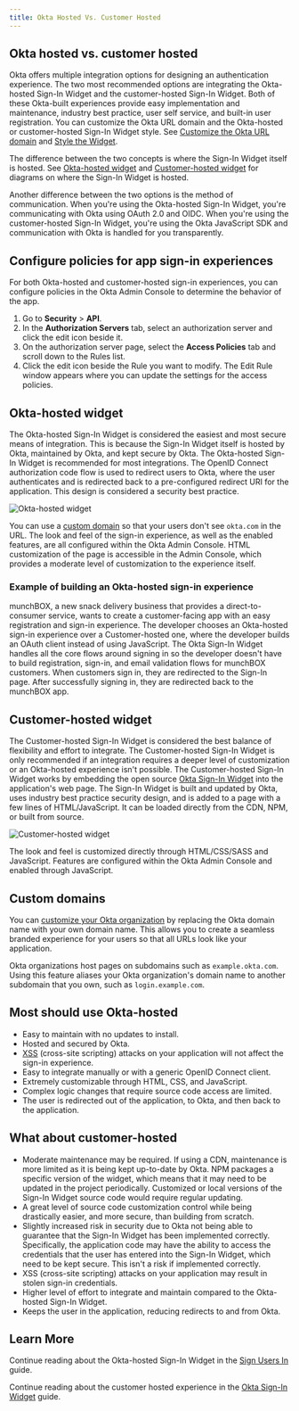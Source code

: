 ```yaml
---
title: Okta Hosted Vs. Customer Hosted
---
```


## Okta hosted vs. customer hosted

Okta offers multiple integration options for designing an authentication experience. The two most recommended options are integrating the Okta-hosted Sign-In Widget and the customer-hosted Sign-In Widget. Both of these Okta-built experiences provide easy implementation and maintenance, industry best practice, user self service, and built-in user registration. You can customize the Okta URL domain and the Okta-hosted or customer-hosted Sign-In Widget style. See [Customize the Okta URL domain](/docs/guides/custom-url-domain/overview/) and [Style the Widget](/docs/guides/style-the-widget/before-you-begin/).

The difference between the two concepts is where the Sign-In Widget itself is hosted. See [Okta-hosted widget](/docs/concepts/hosted-vs-embedded/#okta-hosted-widget) and [Customer-hosted widget](/docs/concepts/hosted-vs-embedded/#customer-hosted-widget) for diagrams on where the Sign-In Widget is hosted.

Another difference between the two options is the method of communication. When you're using the Okta-hosted Sign-In Widget, you're communicating with Okta using OAuth 2.0 and OIDC. When you're using the customer-hosted Sign-In Widget, you're using the Okta JavaScript SDK and communication with Okta is handled for you transparently.

## Configure policies for app sign-in experiences

For both Okta-hosted and customer-hosted sign-in experiences, you can configure policies in the Okta Admin Console to determine the behavior of the app.

1. Go to **Security** > **API**.
1. In the **Authorization Servers** tab, select an authorization server and click the edit icon beside it.
1. On the authorization server page, select the **Access Policies** tab and scroll down to the Rules list.
1. Click the edit icon beside the Rule you want to modify. The Edit Rule window appears where you can update the settings for the access policies.

## Okta-hosted widget

The Okta-hosted Sign-In Widget is considered the easiest and most secure means of integration. This is because the Sign-In Widget itself is hosted by Okta, maintained by Okta, and kept secure by Okta. The Okta-hosted Sign-In Widget is recommended for most integrations. The OpenID Connect authorization code flow is used to redirect users to Okta, where the user authenticates and is redirected back to a pre-configured redirect URI for the application. This design is considered a security best practice.

![Okta-hosted widget](/img/OktaHosted.png "Displays the integration for an Okta-hosted Sign-In Widget")

You can use a [custom domain](/docs/concepts/hosted-vs-embedded/#custom-domains) so that your users don't see `okta.com` in the URL. The look and feel of the sign-in experience, as well as the enabled features, are all configured within the Okta Admin Console. HTML customization of the page is accessible in the Admin Console, which provides a moderate level of customization to the experience itself.

### Example of building an Okta-hosted sign-in experience

munchBOX, a new snack delivery business that provides a direct-to-consumer service, wants to create a customer-facing app with an easy registration and sign-in experience. The developer chooses an Okta-hosted sign-in experience over a Customer-hosted one, where the developer builds an OAuth client instead of using JavaScript. The Okta Sign-In Widget handles all the core flows around signing in so the developer doesn't have to build registration, sign-in, and email validation flows for munchBOX customers. When customers sign in, they are redirected to the Sign-In page. After successfully signing in, they are redirected back to the munchBOX app.

## Customer-hosted widget

The Customer-hosted Sign-In Widget is considered the best balance of flexibility and effort to integrate. The Customer-hosted Sign-In Widget is only recommended if an integration requires a deeper level of customization or an Okta-hosted experience isn't possible. The Customer-hosted Sign-In Widget works by embedding the open source [Okta Sign-In Widget](https://github.com/okta/okta-signin-widget) into the application's web page. The Sign-In Widget is built and updated by Okta, uses industry best practice security design, and is added to a page with a few lines of HTML/JavaScript. It can be loaded directly from the CDN, NPM, or built from source.

![Customer-hosted widget](/img/CustomerHosted.png "Displays the integration for a customer-hosted Sign-In Widget")

The look and feel is customized directly through HTML/CSS/SASS and JavaScript. Features are configured within the Okta Admin Console and enabled through JavaScript.

## Custom domains

You can [customize your Okta organization](/docs/guides/custom-url-domain/overview/) by replacing the Okta domain name with your own domain name. This allows you to create a seamless branded experience for your users so that all URLs look like your application.

Okta organizations host pages on subdomains such as `example.okta.com`. Using this feature aliases your Okta organization's domain name to another subdomain that you own, such as `login.example.com`.

## Most should use Okta-hosted

* Easy to maintain with no updates to install.
* Hosted and secured by Okta.
* [XSS](https://developer.okta.com/books/api-security/sanitizing/common-attacks/#xss-cross-site-scripting) (cross-site scripting) attacks on your application will not affect the sign-in experience.
* Easy to integrate manually or with a generic OpenID Connect client.
* Extremely customizable through HTML, CSS, and JavaScript.
* Complex logic changes that require source code access are limited.
* The user is redirected out of the application, to Okta, and then back to the application.

## What about customer-hosted

* Moderate maintenance may be required. If using a CDN, maintenance is more limited as it is being kept up-to-date by Okta. NPM packages a specific version of the widget, which means that it may need to be updated in the project periodically. Customized or local versions of the Sign-In Widget source code would require regular updating.
* A great level of source code customization control while being drastically easier, and more secure, than building from scratch.
* Slightly increased risk in security due to Okta not being able to guarantee that the Sign-In Widget has been implemented correctly. Specifically, the application code may have the ability to access the credentials that the user has entered into the Sign-In Widget, which need to be kept secure. This isn't a risk if implemented correctly.
* XSS (cross-site scripting) attacks on your application may result in stolen sign-in credentials.
* Higher level of effort to integrate and maintain compared to the Okta-hosted Sign-In Widget.
* Keeps the user in the application, reducing redirects to and from Okta.

## Learn More

Continue reading about the Okta-hosted Sign-In Widget in the [Sign Users In](/docs/guides/sign-into-spa/angular/before-you-begin/) guide.

Continue reading about the customer hosted experience in the [Okta Sign-In Widget](/code/javascript/okta_sign-in_widget/) guide.
